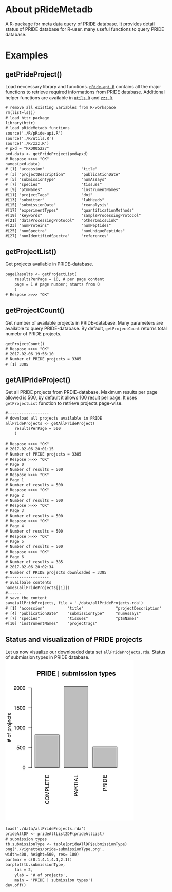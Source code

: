 # About pRideMetadb
A R-package for meta data query of [PRIDE](http://www.ebi.ac.uk/pride/archive/) database. It provides detail status of PRIDE database for R-user. many useful functions to query PRIDE database.

# Examples
## getPrideProject()

Load neccessary library and functions. [`pRide-api.R`](../R/pRide-api.R) contains all the major functions to retrieve required informations from PRIDE database. Additional helper functions are available in [`utils.R`](../R/utils.R) and [`zzz.R`](../R/zzz.R).
```{r}
# remove all existing variables from R-workspace
rm(list=ls())
# load httr package
library(httr)
# load pRideMetadb functions
source('./R/pRide-api.R')
source('./R/utils.R')
source('./R/zzz.R')
# pxd = "PXD005227"
pxd.data <- getPrideProject(pxd=pxd)
# Respose >>>> "OK"
names(pxd.data)
# [1] "accession"                "title"                   
# [3] "projectDescription"       "publicationDate"         
# [5] "submissionType"           "numAssays"               
# [7] "species"                  "tissues"                 
# [9] "ptmNames"                 "instrumentNames"         
#[11] "projectTags"              "doi"                     
#[13] "submitter"                "labHeads"                
#[15] "submissionDate"           "reanalysis"              
#[17] "experimentTypes"          "quantificationMethods"   
#[19] "keywords"                 "sampleProcessingProtocol"
#[21] "dataProcessingProtocol"   "otherOmicsLink"          
#[23] "numProteins"              "numPeptides"             
#[25] "numSpectra"               "numUniquePeptides"       
#[27] "numIdentifiedSpectra"     "references"
```

## getProjectList()
Get projects available in PRIDE-database.
```{r}
page1Results <- getProjectList(
    resultsPerPage = 10, # per page content
    page = 1 # page number; starts from 0
    )
# Respose >>>> "OK"
```

## getProjectCount()
Get number of available projects in PRIDE-database. Many parameters are available to query PRIDE-database. By default, `getProjectCount` returns total numebr of PRIDE projects. 
```{r}
getProjectCount()
# Respose >>>> "OK"
# 2017-02-06 19:56:10 
# Number of PRIDE projects = 3385
# [1] 3385
```

## getAllPrideProject()
Get all PRIDE projects from PRDIE-database. Maximum results per page allowed is 500, by default it allows 100 result per page. It uses `getProjectList` function to retrieve projects page-wise.
```{r}
#------------------
# download all projects available in PRIDE
allPrideProjects <- getAllPrideProject(
    resultsPerPage = 500
    )

# Respose >>>> "OK"
# 2017-02-06 20:01:15
# Number of PRIDE projects = 3385
# Respose >>>> "OK"
# Page 0
# Number of results = 500
# Respose >>>> "OK"
# Page 1
# Number of results = 500
# Respose >>>> "OK"
# Page 2
# Number of results = 500
# Respose >>>> "OK"
# Page 3
# Number of results = 500
# Respose >>>> "OK"
# Page 4
# Number of results = 500
# Respose >>>> "OK"
# Page 5
# Number of results = 500
# Respose >>>> "OK"
# Page 6
# Number of results = 385
# 2017-02-06 20:02:34
# Number of PRIDE projects downloaded = 3385
#------------------
# availbale contents
names(allPrideProjects[[1]])
#------
# save the content
save(allPrideProjects, file = './data/allPrideProjects.rda')
# [1] "accession"          "title"              "projectDescription"
# [4] "publicationDate"    "submissionType"     "numAssays"         
# [7] "species"            "tissues"            "ptmNames"          
#[10] "instrumentNames"    "projectTags"
```

## Status and visualization of PRIDE projects
Let us now visualize our downloaded data set `allPrideProjects.rda`. Status of submission types in PRIDE database.![png](./pride-submissionType.png)

```{r}
load('./data/allPrideProjects.rda')
prideAllDF <- prideAllList2DF(prideAllList)
# submission types
tb.submissionType <- table(prideAllDF$submissionType)
png('./vignettes/pride-submissionType.png',
width=400, height=500, res= 100)
par(mar = c(8.1,4.1,4.1,2.1))
barplot(tb.submissionType,
    las = 2,
    ylab = '# of projects',
    main = 'PRIDE | submission types')
dev.off()
```
